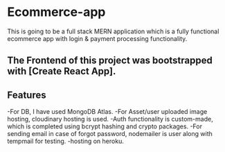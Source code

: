 # Ecommerce-app

This is going to be a full stack MERN application which is a fully functional ecommerce app with login &amp; payment processing functionality.

## The Frontend of this project was bootstrapped with [Create React App].

## Features

-For DB, I have used MongoDB Atlas.
-For Asset/user uploaded image hosting, cloudinary hosting is used.
-Auth functionality is custom-made, which is completed using bcrypt hashing and crypto packages.
-For sending email in case of forgot password, nodemailer is user along with tempmail for testing.
-hosting on heroku.
